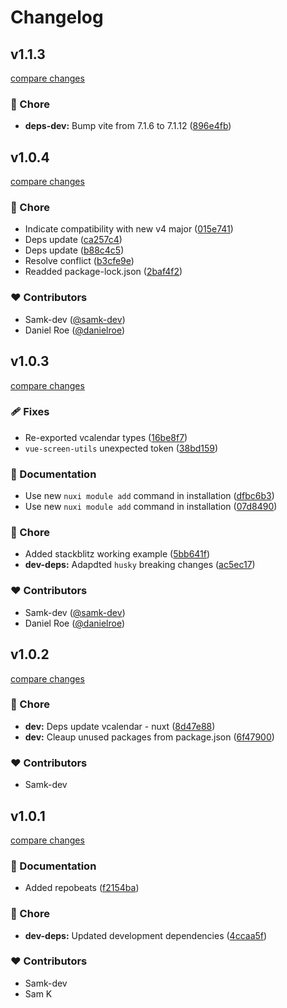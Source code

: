 # Changelog

## v1.1.3

[compare changes](https://github.com/YutaInouePH/nuxt-vcalendar/compare/v1.1.2...v1.1.3)

### 🏡 Chore

- **deps-dev:** Bump vite from 7.1.6 to 7.1.12 ([896e4fb](https://github.com/YutaInouePH/nuxt-vcalendar/commit/896e4fb))

## v1.0.4

[compare changes](https://github.com/samk-dev/nuxt-vcalendar/compare/v1.0.3...v1.0.4)

### 🏡 Chore

- Indicate compatibility with new v4 major ([015e741](https://github.com/samk-dev/nuxt-vcalendar/commit/015e741))
- Deps update ([ca257c4](https://github.com/samk-dev/nuxt-vcalendar/commit/ca257c4))
- Deps update ([b88c4c5](https://github.com/samk-dev/nuxt-vcalendar/commit/b88c4c5))
- Resolve conflict ([b3cfe9e](https://github.com/samk-dev/nuxt-vcalendar/commit/b3cfe9e))
- Readded package-lock.json ([2baf4f2](https://github.com/samk-dev/nuxt-vcalendar/commit/2baf4f2))

### ❤️ Contributors

- Samk-dev ([@samk-dev](http://github.com/samk-dev))
- Daniel Roe ([@danielroe](http://github.com/danielroe))

## v1.0.3

[compare changes](https://github.com/samk-dev/nuxt-vcalendar/compare/v1.0.2...v1.0.3)

### 🩹 Fixes

- Re-exported vcalendar types ([16be8f7](https://github.com/samk-dev/nuxt-vcalendar/commit/16be8f7))
- `vue-screen-utils` unexpected token ([38bd159](https://github.com/samk-dev/nuxt-vcalendar/commit/38bd159))

### 📖 Documentation

- Use new `nuxi module add` command in installation ([dfbc6b3](https://github.com/samk-dev/nuxt-vcalendar/commit/dfbc6b3))
- Use new `nuxi module add` command in installation ([07d8490](https://github.com/samk-dev/nuxt-vcalendar/commit/07d8490))

### 🏡 Chore

- Added stackblitz working example ([5bb641f](https://github.com/samk-dev/nuxt-vcalendar/commit/5bb641f))
- **dev-deps:** Adapdted `husky` breaking changes ([ac5ec17](https://github.com/samk-dev/nuxt-vcalendar/commit/ac5ec17))

### ❤️ Contributors

- Samk-dev ([@samk-dev](http://github.com/samk-dev))
- Daniel Roe ([@danielroe](http://github.com/danielroe))

## v1.0.2

[compare changes](https://github.com/samk-dev/nuxt-vcalendar/compare/v1.0.1...v1.0.2)

### 🏡 Chore

- **dev:** Deps update vcalendar - nuxt ([8d47e88](https://github.com/samk-dev/nuxt-vcalendar/commit/8d47e88))
- **dev:** Cleaup unused packages from package.json ([6f47900](https://github.com/samk-dev/nuxt-vcalendar/commit/6f47900))

### ❤️ Contributors

- Samk-dev

## v1.0.1

[compare changes](https://github.com/samk-dev/nuxt-vcalendar/compare/1.0.0...v1.0.1)

### 📖 Documentation

- Added repobeats ([f2154ba](https://github.com/samk-dev/nuxt-vcalendar/commit/f2154ba))

### 🏡 Chore

- **dev-deps:** Updated development dependencies ([4ccaa5f](https://github.com/samk-dev/nuxt-vcalendar/commit/4ccaa5f))

### ❤️ Contributors

- Samk-dev
- Sam K
